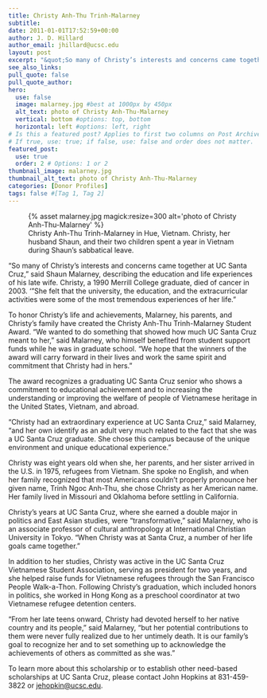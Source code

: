 ```yaml
---
title: Christy Anh-Thu Trinh-Malarney
subtitle:
date: 2011-01-01T17:52:59+00:00
author: J. D. Hillard
author_email: jhillard@ucsc.edu
layout: post
excerpt: "&quot;So many of Christy’s interests and concerns came together at UC Santa Cruz,&quot; said Shaun Malarney, describing the education and life experiences of his late wife. Christy, a 1990 Merrill College graduate, died of cancer in 2003. &quot;She felt that the university, the education, and the extracurricular activities were some of the most tremendous experiences of her life.&quot;"
see_also_links:
pull_quote: false
pull_quote_author:
hero:
  use: false
  image: malarney.jpg #best at 1000px by 450px
  alt_text: photo of Christy Anh-Thu-Malarney
  vertical: bottom #options: top, bottom
  horizontal: left #options: left, right
# Is this a featured post? Applies to first two columns on Post Archive Page.
# If true, use: true; if false, use: false and order does not matter.
featured_post:
  use: true
  order: 2 # Options: 1 or 2
thumbnail_image: malarney.jpg
thumbnail_alt_text: photo of Christy Anh-Thu-Malarney
categories: [Donor Profiles]
tags: false #[Tag 1, Tag 2]
---
```

<figure class="inline-image right">
{% asset malarney.jpg magick:resize=300 alt='photo of Christy Anh-Thu-Malarney' %}
<figcaption>Christy Anh-Thu Trinh-Malarney in Hue, Vietnam. Christy, her husband Shaun, and their two children spent a year in Vietnam during Shaun&#8217;s sabbatical leave.</figcaption></figure>

&#8220;So many of Christy&#8217;s interests and concerns came together at UC Santa Cruz,&#8221; said Shaun Malarney, describing the education and life experiences of his late wife. Christy, a 1990 Merrill College graduate, died of cancer in 2003. &#8216;&#8221;She felt that the university, the education, and the extracurricular activities were some of the most tremendous experiences of her life.&#8221;

To honor Christy&#8217;s life and achievements, Malarney, his parents, and Christy&#8217;s family have created the Christy Anh-Thu Trinh-Malarney Student Award. &#8220;We wanted to do something that showed how much UC Santa Cruz meant to her,&#8221; said Malarney, who himself benefited from student support funds while he was in graduate school. &#8220;We hope that the winners of the award will carry forward in their lives and work the same spirit and commitment that Christy had in hers.&#8221;

The award recognizes a graduating UC Santa Cruz senior who shows a commitment to educational achievement and to increasing the understanding or improving the welfare of people of Vietnamese heritage in the United States, Vietnam, and abroad.

&#8220;Christy had an extraordinary experience at UC Santa Cruz,&#8221; said Malarney, &#8220;and her own identify as an adult very much related to the fact that she was a UC Santa Cruz graduate. She chose this campus because of the unique environment and unique educational experience.&#8221;

Christy was eight years old when she, her parents, and her sister arrived in the U.S. in 1975, refugees from Vietnam. She spoke no English, and when her family recognized that most Americans couldn&#8217;t properly pronounce her given name, Trinh Ngoc Anh-Thu, she chose Christy as her American name. Her family lived in Missouri and Oklahoma before settling in California.

Christy&#8217;s years at UC Santa Cruz, where she earned a double major in politics and East Asian studies, were &#8220;transformative,&#8221; said Malarney, who is an associate professor of cultural anthropology at International Christian University in Tokyo. &#8220;When Christy was at Santa Cruz, a number of her life goals came together.&#8221;

In addition to her studies, Christy was active in the UC Santa Cruz Vietnamese Student Association, serving as president for two years, and she helped raise funds for Vietnamese refugees through the San Francisco People Walk-a-Thon. Following Christy&#8217;s graduation, which included honors in politics, she worked in Hong Kong as a preschool coordinator at two Vietnamese refugee detention centers.

&#8220;From her late teens onward, Christy had devoted herself to her native country and its people,&#8221; said Malarney, &#8220;but her potential contributions to them were never fully realized due to her untimely death. It is our family&#8217;s goal to recognize her and to set something up to acknowledge the achievements of others as committed as she was.&#8221;

To learn more about this scholarship or to establish other need-based scholarships at UC Santa Cruz, please contact John Hopkins at 831-459-3822 or <jehopkin@ucsc.edu>.
